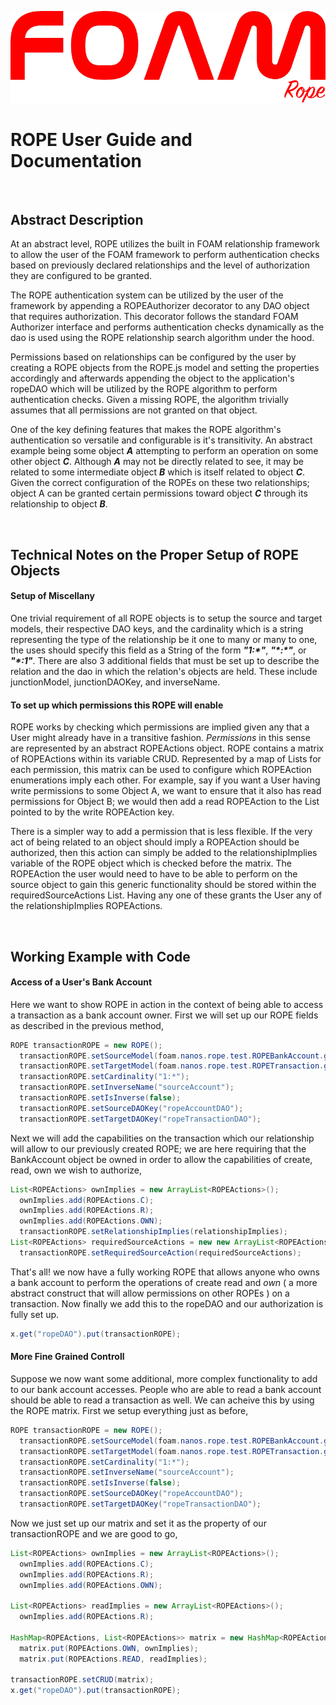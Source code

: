 ![ROPE Logo](rope.png)

# ROPE User Guide and Documentation

&nbsp;
&nbsp;

## Abstract Description

At an abstract level, ROPE utilizes the built in FOAM relationship framework to allow the user of the FOAM framework to perform authentication checks based on previously declared relationships and the level of authorization they are configured to be granted.

The ROPE authentication system can be utilized by the user of the framework by appending a ROPEAuthorizer decorator to any DAO object that requires authorization. This decorator follows the standard FOAM Authorizer interface and performs authentication checks dynamically as the dao is used using the ROPE relationship search algorithm under the hood.

Permissions based on relationships can be configured by the user by creating a ROPE objects from the ROPE.js model and setting the properties accordingly and afterwards appending the object to the application's ropeDAO which will be utilized by the ROPE algorithm to perform authentication checks. Given a missing ROPE, the algorithm trivially assumes that all permissions are not granted on that object.

One of the key defining features that makes the ROPE algorithm's authentication so versatile and configurable is it's transitivity. An abstract example being some object ***A*** attempting to perform an operation on some other object ***C***. Although ***A*** may not be directly related to see, it may be related to some intermediate object ***B*** which is itself related to object ***C***. Given the correct configuration of the ROPEs on these two relationships; object A can be granted certain permissions toward object ***C*** through its relationship to object ***B***.

&nbsp;
&nbsp;

## Technical Notes on the Proper Setup of ROPE Objects

#### Setup of Miscellany

One trivial requirement of all ROPE objects is to setup the source and target models, their respective DAO keys, and the cardinality which is a string representing the type of the relationship be it one to many or many to one, the uses should specify this field as a String of the form ***"1:\*"***, ***"\*:\*"***, or ***"\*:1"***. There are also 3 additional fields that must be set up to describe the relation and the dao in which the relation's objects are held. These include junctionModel, junctionDAOKey, and inverseName.

#### To set up which permissions this ROPE will enable

ROPE works by checking which permissions are implied given any that a User might already have in a transitive fashion. *Permissions* in this sense are represented by an abstract ROPEActions object. ROPE contains a matrix of ROPEActions within its variable CRUD. Represented by a map of Lists for each permission, this matrix can be used to configure which ROPEAction enumerations imply each other. For example, say if you want a User having write permissions to some Object A, we want to ensure that it also has read permissions for Object B; we would then add a read ROPEAction to the List pointed to by the write ROPEAction key.

There is a simpler way to add a permission that is less flexible. If the very act of being related to an object should imply a ROPEAction should be authorized, then this action can simply be added to the relationshipImplies variable of the ROPE object which is checked before the matrix. The ROPEAction the user would need to have to be able to perform on the source object to gain this generic functionality should be stored within the requiredSourceActions List. Having any one of these grants the User any of the relationshipImplies ROPEActions.

&nbsp;
&nbsp;

## Working Example with Code

#### Access of a User's Bank Account

Here we want to show ROPE in action in the context of being able to access a transaction as a bank account owner. First we will set up our ROPE fields as described in the previous method,

``` java
ROPE transactionROPE = new ROPE();
  transactionROPE.setSourceModel(foam.nanos.rope.test.ROPEBankAccount.getOwnClassInfo());
  transactionROPE.setTargetModel(foam.nanos.rope.test.ROPETransaction.getOwnClassInfo());
  transactionROPE.setCardinality("1:*");
  transactionROPE.setInverseName("sourceAccount");
  transactionROPE.setIsInverse(false);
  transactionROPE.setSourceDAOKey("ropeAccountDAO");
  transactionROPE.setTargetDAOKey("ropeTransactionDAO");
```

Next we will add the capabilities on the transaction which our relationship will allow to our previously created ROPE; we are here requiring that the BankAccount object be owned in order to allow the capabilities of create, read, own we wish to authorize,

``` java
List<ROPEActions> ownImplies = new ArrayList<ROPEActions>();
  ownImplies.add(ROPEActions.C);
  ownImplies.add(ROPEActions.R);
  ownImplies.add(ROPEActions.OWN);
  transactionROPE.setRelationshipImplies(relationshipImplies);
List<ROPEActions> requiredSourceActions = new new ArrayList<ROPEActions>(Arrays.asList(ROPEActions.OWN));
  transactionROPE.setRequiredSourceAction(requiredSourceActions);
```

That's all! we now have a fully working ROPE that allows anyone who owns a bank account to perform the operations of create read and *own* ( a more abstract construct that will allow permissions on other ROPEs ) on a transaction. Now finally we add this to the ropeDAO and our authorization is fully set up.

``` java
x.get("ropeDAO").put(transactionROPE);
```

#### More Fine Grained Controll

Suppose we now want some additional, more complex functionality to add to our bank account accesses. People who are able to read a bank account should be able to read a transaction as well. We can acheive this by using the ROPE matrix. First we setup everything just as before,

``` java
ROPE transactionROPE = new ROPE();
  transactionROPE.setSourceModel(foam.nanos.rope.test.ROPEBankAccount.getOwnClassInfo());
  transactionROPE.setTargetModel(foam.nanos.rope.test.ROPETransaction.getOwnClassInfo());
  transactionROPE.setCardinality("1:*");
  transactionROPE.setInverseName("sourceAccount");
  transactionROPE.setIsInverse(false);
  transactionROPE.setSourceDAOKey("ropeAccountDAO");
  transactionROPE.setTargetDAOKey("ropeTransactionDAO");
```

Now we just set up our matrix and set it as the property of our transactionROPE and we are good to go,

``` java
List<ROPEActions> ownImplies = new ArrayList<ROPEActions>();
  ownImplies.add(ROPEActions.C);
  ownImplies.add(ROPEActions.R);
  ownImplies.add(ROPEActions.OWN);

List<ROPEActions> readImplies = new ArrayList<ROPEActions>();
  ownImplies.add(ROPEActions.R);

HashMap<ROPEActions, List<ROPEActions>> matrix = new HashMap<ROPEActions, List<ROPEActions>>();
  matrix.put(ROPEActions.OWN, ownImplies);
  matrix.put(ROPEActions.READ, readImplies);

transactionROPE.setCRUD(matrix);
x.get("ropeDAO").put(transactionROPE);
```


